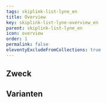 ```yaml
---
tags: skiplink-list-lyne_en
title: Overview
key: skiplink-list-lyne-overview_en
parent: skiplink-list-lyne_en
icon: overview
order: 1
permalink: false
eleventyExcludeFromCollections: true
---
```


## Zweck

## Varianten


